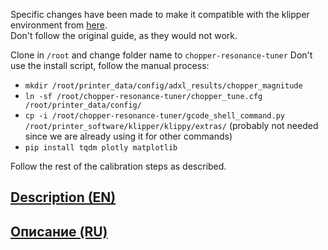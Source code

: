 Specific changes have been made to make it compatible with the klipper environment from [here](https://github.com/xblax/flashforge_ad5m_klipper_mod/).  
Don't follow the original guide, as they would not work.

Clone in `/root` and change folder name to `chopper-resonance-tuner`
Don't use the install script, follow the manual process:
- `mkdir /root/printer_data/config/adxl_results/chopper_magnitude`
- `ln -sf /root/chopper-resonance-tuner/chopper_tune.cfg /root/printer_data/config/`
- `cp -i /root/chopper-resonance-tuner/gcode_shell_command.py /root/printer_software/klipper/klippy/extras/` (probably not needed since we are already using it for other commands)
- `pip install tqdm plotly matplotlib`

Follow the rest of the calibration steps as described.

##  [Description (EN)](/wiki/EN.md) 
##  [Описание (RU)](/wiki/RU.md)
